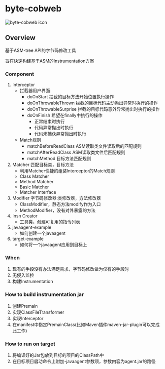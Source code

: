 # byte-cobweb
![byte-cobweb icon](http://blog.tianpl.com/blog/img/Cobweb.png)


## Overview
基于ASM-tree API的字节码修改工具
 
旨在快速构建基于ASM的Instrumentation方案


### Component
1. Interceptor 
	- 拦截器用户界面
		- doOnStart 拦截的目标方法开始位置执行操作
		- doOnThrowableThrown 拦截的目标代码主动抛出异常时执行的操作
		- doOnThrowableSurprise 拦截的目标代码意外异常抛出时执行的操作
		- doOnFinish 希望在finally中执行的操作
			- 正常结束时执行
			- 代码异常抛出时执行
			- 代码未捕获异常抛出时执行
	- Match规则
		- matchBeforeReadClass ASM读取类文件读取后的匹配规则
		- matchAfterReadClass ASM读取类文件后匹配规则
		- matchMethod 目标方法匹配规则
2. Matcher 匹配目标类，目标方法
    - 利用Matcher快捷的组装Interceptor的Match规则
	- Class Matcher
	- Method Matcher
	- Basic Matcher
	- Matcher Interface
3. Modifier 字节码修改器:类修改器，方法修改器
	- ClassModifier，静态方法modify作为入口
	- MethodModifier，没有对外暴露的方法
4. Insn Creator
	- 工具类，创建可复用的指令列表
5. javaagent-example
	- 如何创建一个javaagent
6. target-example
	- 如何将一个javaagent应用到目标上
	
### When
1. 现有的手段没有办法满足需求，字节码修改做为仅有的手段时
2. 无侵入监控
3. 构建Instrumentation

### How to build instrumentation jar
1. 创建Premain
2. 实现ClassFileTransformer
3. 实现Interceptor
4. 在manifest中指定PremainClass(比如Maven插件maven-jar-plugin可以完成此工作)
### How to run on target
1. 将编译好的Jar包放到目标的项目的ClassPath中
2. 在目标项目启动命令上附加-javaagent参数项，参数内容为agent.jar的路径